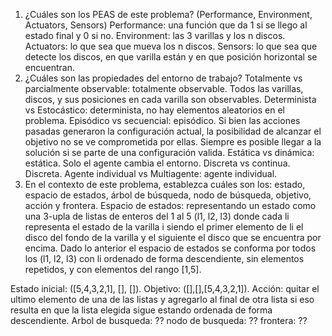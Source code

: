 1. ¿Cuáles son los PEAS de este problema? (Performance, Environment, Actuators, Sensors)
Performance: una función que da 1 si se llego al estado final y 0 si no.
Environment: las 3 varillas y los n discos.
Actuators: lo que sea que mueva los n discos.
Sensors: lo que sea que detecte los discos, en que varilla están y en que posición horizontal se encuentran.
2. ¿Cuáles son las propiedades del entorno de trabajo?
Totalmente  vs parcialmente observable: totalmente observable. Todos las varillas, discos, y sus posiciones en cada varilla son observables.
Determinista vs Estocástico: determinista, no hay elementos aleatorios en el problema.
Episódico vs secuencial: episódico. Si bien las acciones pasadas generaron la configuración actual, la posibilidad de alcanzar el objetivo no se ve comprometida por ellas. Siempre es posible llegar a la solución si se parte de una configuración valida.
Estática vs dinámica: estática. Solo el agente cambia el entorno.
Discreta vs continua. Discreta.
Agente individual vs Multiagente: agente individual.
3. En el contexto de este problema, establezca cuáles son los: estado, espacio de estados, árbol de búsqueda, nodo de búsqueda, objetivo, acción y frontera.
Espacio de estados: representando un estado como una 3-upla de listas de enteros del 1 al 5 (l1, l2, l3) donde cada li representa el estado de la varilla i siendo el primer elemento de li el disco del fondo de la varilla y el siguiente el disco que se encuentra por encima. Dado lo anterior el espacio de estados se conforma por todos los (l1, l2, l3) con li ordenado de forma descendiente, sin elementos repetidos, y con elementos del rango [1,5].

Estado inicial: ([5,4,3,2,1], [], []).
Objetivo: ([],[],[5,4,3,2,1]).
Acción: quitar el ultimo elemento de una de las listas y agregarlo al final de otra lista si eso resulta en que la lista elegida sigue estando ordenada de forma descendiente.
Arbol de busqueda: ??
nodo de busqueda: ??
frontera: ??



